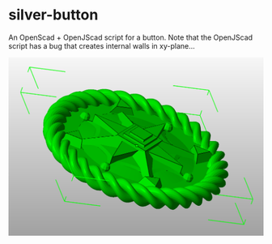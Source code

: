 silver-button
=============

An OpenScad + OpenJScad script for a button. Note that the OpenJScad script has a bug that creates internal walls in xy-plane...

![Rendering of button](https://github.com/tobbelobb/silver-button/raw/master/Knapp_V6.png "Rendering of button")
